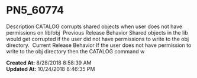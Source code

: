 # PN5_60774

Description CATALOG corrupts shared objects when user does not have permissions on lib/obj  Previous Release Behavior Shared objects in the lib would get corrupted if the user did not have permissions to write to the obj directory.  Current Release Behavior If the user does not have permission to write to the obj directory then the CATALOG command w  

**Created At:** 8/28/2018 8:58:39 AM  
**Updated At:** 10/24/2018 8:46:35 PM  

